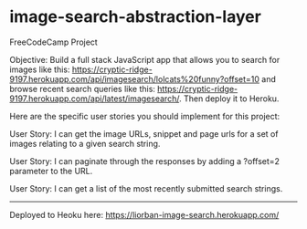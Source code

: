 # image-search-abstraction-layer

FreeCodeCamp Project

Objective: Build a full stack JavaScript app that allows you to search for images like this: https://cryptic-ridge-9197.herokuapp.com/api/imagesearch/lolcats%20funny?offset=10 and browse recent search queries like this: https://cryptic-ridge-9197.herokuapp.com/api/latest/imagesearch/. Then deploy it to Heroku.

Here are the specific user stories you should implement for this project:

User Story: I can get the image URLs, snippet and page urls for a set of images relating to a given search string.

User Story: I can paginate through the responses by adding a ?offset=2 parameter to the URL.

User Story: I can get a list of the most recently submitted search strings.

-----
Deployed to Heoku here: https://liorban-image-search.herokuapp.com/

